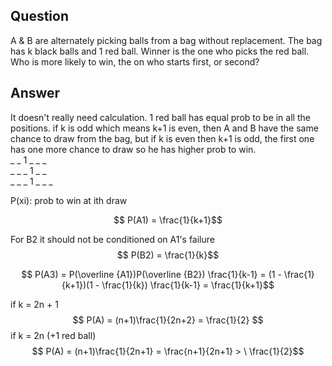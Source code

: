 ## Question
A & B are alternately picking balls from a bag without replacement. The bag has k black balls and 1 red ball. Winner is the one who picks the red ball. Who is more likely to win, the on who starts first, or second?

## Answer
It doesn't really need calculation. 1 red ball has equal prob to be in all the positions. if k is odd which means k+1 is even, then A and B have the same chance to draw from the bag, but if k is even then k+1 is odd, the first one has one more chance to draw so he has higher prob to win. \
_ _ 1 _ _ _ \
_ _ _ 1 _ _  \
_ _ _ 1 _ _ _ 

P(xi): prob to win at ith draw

$$ P(A1) = \frac{1}{k+1}$$

For B2 it should not be conditioned on A1's failure 
$$ P(B2) = \frac{1}{k}$$ 

$$ P(A3) = P(\overline {A1})P(\overline {B2}) \frac{1}{k-1} = (1 - \frac{1}{k+1})(1 - \frac{1}{k}) \frac{1}{k-1} = \frac{1}{k+1}$$


if k = 2n + 1
$$ P(A) = (n+1)\frac{1}{2n+2} = \frac{1}{2} $$
if k = 2n (+1 red ball)
$$ P(A) = (n+1)\frac{1}{2n+1} = \frac{n+1}{2n+1} > \ \frac{1}{2}$$ 


